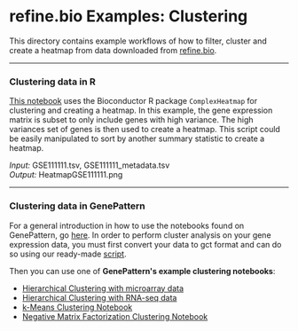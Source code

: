 # refine.bio Examples: Clustering
This directory contains example workflows of how to filter, cluster and create
a heatmap from data downloaded from [refine.bio](https://www.refine.bio).

***
### Clustering data in R
[This notebook](https://github.com/AlexsLemonade/refinebio-examples/blob/master/clustering/clustering_example.Rmd)
uses the Bioconductor R package `ComplexHeatmap` for clustering and creating a
heatmap.
In this example, the gene expression matrix is subset to only include genes with high variance.
The high variances set of genes is then used to create a heatmap.
This script could be easily manipulated to sort by another summary statistic to
create a heatmap.  

*Input:* GSE111111.tsv, GSE111111_metadata.tsv    
*Output:* HeatmapGSE111111.png  

***
### Clustering data in GenePattern

For a general introduction in how to use the notebooks found on GenePattern,
go [here](http://genepattern-notebook.org/public-notebooks/).
In order to perform cluster analysis on your gene expression data, you must
first convert your data to gct format and can do so using our ready-made
[script](https://github.com/AlexsLemonade/refinebio-examples/blob/master/scripts/create_gct_file.R).

Then you can use one of <b>GenePattern's example clustering notebooks</b>:

  * [Hierarchical Clustering with microarray data](https://notebook.genepattern.org/services/sharing/notebooks/23/preview/)
  * [Hierarchical Clustering with RNA-seq data](https://notebook.genepattern.org/services/sharing/notebooks/24/preview/)
  * [k-Means Clustering Notebook](https://notebook.genepattern.org/services/sharing/notebooks/25/preview/)
  * [Negative Matrix Factorization Clustering Notebook](https://notebook.genepattern.org/services/sharing/notebooks/26/preview/)   
